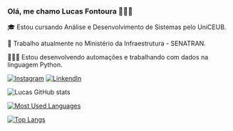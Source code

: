 ### Olá, me chamo Lucas Fontoura 👋🏻😊

🎓 Estou cursando Análise e Desenvolvimento de Sistemas pelo UniCEUB.

🏢 Trabalho atualmente no Ministério da Infraestrutura - SENATRAN.

👨🏼‍💻 Estou desenvolvendo automações e trabalhando com dados na linguagem Python.



[![Instagram](https://img.shields.io/badge/Instagram-E4405F?style=for-the-badge&logo=instagram&logoColor=white)](https://www.instagram.com/f0nt0ur4/)
[![LinkendIn](https://img.shields.io/badge/LinkedIn-0077B5?style=for-the-badge&logo=linkedin&logoColor=white)](https://www.linkedin.com/in/lucas-fontoura-706a45212/)



![Lucas GitHub stats](https://github-readme-stats.vercel.app/api?username=DevLucasFontoura&show_icons=true&theme=radical)

[![Most Used Languages](https://github-readme-stats.vercel.app/api/top-langs/?username=DevLucasFontoura)](https://github.com/DevLucasFontoura/github-readme-stats)

[![Top Langs](https://github-readme-stats.vercel.app/api/top-langs/?username=DevLucasFontoura)](https://github.com/DevLucasFontoura/github-readme-stats)

